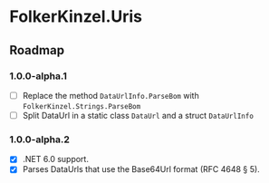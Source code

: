 ﻿# FolkerKinzel.Uris
## Roadmap

### 1.0.0-alpha.1
- [ ] Replace the method `DataUrlInfo.ParseBom` with `FolkerKinzel.Strings.ParseBom`
- [ ] Split DataUrl in a static class `DataUrl` and a struct `DataUrlInfo`

### 1.0.0-alpha.2
- [x] .NET 6.0 support.
- [x] Parses DataUrls that use the Base64Url format (RFC 4648 § 5).
